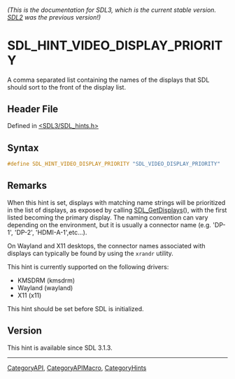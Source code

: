 ###### (This is the documentation for SDL3, which is the current stable version. [SDL2](https://wiki.libsdl.org/SDL2/) was the previous version!)
# SDL_HINT_VIDEO_DISPLAY_PRIORITY

A comma separated list containing the names of the displays that SDL should sort to the front of the display list.

## Header File

Defined in [<SDL3/SDL_hints.h>](https://github.com/libsdl-org/SDL/blob/main/include/SDL3/SDL_hints.h)

## Syntax

```c
#define SDL_HINT_VIDEO_DISPLAY_PRIORITY "SDL_VIDEO_DISPLAY_PRIORITY"
```

## Remarks

When this hint is set, displays with matching name strings will be
prioritized in the list of displays, as exposed by calling
[SDL_GetDisplays](SDL_GetDisplays)(), with the first listed becoming the
primary display. The naming convention can vary depending on the
environment, but it is usually a connector name (e.g. 'DP-1', 'DP-2',
'HDMI-A-1',etc...).

On Wayland and X11 desktops, the connector names associated with displays
can typically be found by using the `xrandr` utility.

This hint is currently supported on the following drivers:

- KMSDRM (kmsdrm)
- Wayland (wayland)
- X11 (x11)

This hint should be set before SDL is initialized.

## Version

This hint is available since SDL 3.1.3.

----
[CategoryAPI](CategoryAPI), [CategoryAPIMacro](CategoryAPIMacro), [CategoryHints](CategoryHints)

